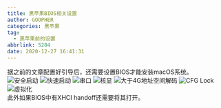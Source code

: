 ```yaml
---
title: 黑苹果BIOS相关设置
author: GOOPHER
categories: 黑苹果
tag:
  - 黑苹果前的设置
abbrlink: 5204
date: 2020-12-27 16:41:31
---
```

据之前的文章配置好引导后，还需要设置BIOS才能安装macOS系统。
![安全启动](https://cdn.jsdelivr.net/gh/Goopher97/tuchuang@master/img/201224142408.jpg)
![快速启动](https://cdn.jsdelivr.net/gh/Goopher97/tuchuang@master/img/201224142357.jpg)
![串口](https://cdn.jsdelivr.net/gh/Goopher97/tuchuang@master/img/201224142343.jpg)
![核显](https://cdn.jsdelivr.net/gh/Goopher97/tuchuang@master/img/201224142332.jpg)
![大于4G地址空间解码](https://cdn.jsdelivr.net/gh/Goopher97/tuchuang@master/img/201224142326.jpg)
![CFG Lock](https://cdn.jsdelivr.net/gh/Goopher97/tuchuang@master/img/201224142317.jpg)
![虚拟化](https://cdn.jsdelivr.net/gh/Goopher97/tuchuang@master/img/201224142310.jpg)  
此外如果BIOS中有XHCI handoff还需要将其打开。